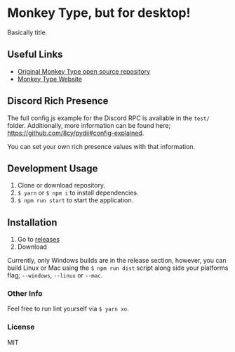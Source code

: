 # Monkey Type, but for desktop!
Basically title.

## Useful Links
- [Original Monkey Type open source repository](https://github.com/Miodec/monkey-type)
- [Monkey Type Website](https://monkey-type.com/)

## Discord Rich Presence
The full config.js example for the Discord RPC is available in the `test/` folder. Additionally, more information can be found here; https://github.com/8cy/pydii#config-explained.

You can set your own rich presence values with that information.

## Development Usage
1. Clone or download repository.
2. `$ yarn` or `$ npm i` to install dependencies.
3. `$ npm run start` to start the application.

## Installation
1. Go to [releases](https://github.com/fuwn/monkey-type-desktop/releases)
2. Download

Currently, only Windows builds are in the release section, however, you can build Linux or Mac using the `$ npm run dist` script along side your platforms flag; `--windows`, `--linux` or `--mac`.

### Other Info
Feel free to run lint yourself via `$ yarn xo`.

### License
MIT
